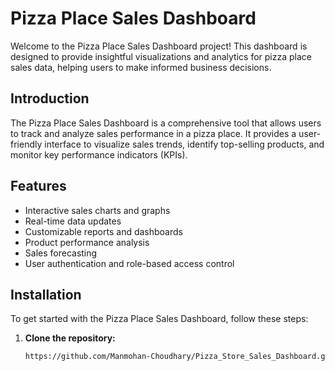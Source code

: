 # Pizza Place Sales Dashboard

Welcome to the Pizza Place Sales Dashboard project! This dashboard is designed to provide insightful visualizations and analytics for pizza place sales data, helping users to make informed business decisions.


## Introduction

The Pizza Place Sales Dashboard is a comprehensive tool that allows users to track and analyze sales performance in a pizza place. It provides a user-friendly interface to visualize sales trends, identify top-selling products, and monitor key performance indicators (KPIs).

## Features

- Interactive sales charts and graphs
- Real-time data updates
- Customizable reports and dashboards
- Product performance analysis
- Sales forecasting
- User authentication and role-based access control

## Installation

To get started with the Pizza Place Sales Dashboard, follow these steps:

1. **Clone the repository:**
   ```bash
   https://github.com/Manmohan-Choudhary/Pizza_Store_Sales_Dashboard.git
